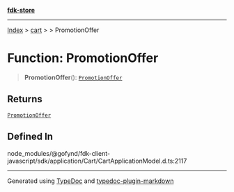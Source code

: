 [**fdk-store**](../../../README.md)
***

[Index](../../../API.md) > [cart](../../README.md) > [<internal>](../README.md) > PromotionOffer

# Function: PromotionOffer

> **PromotionOffer**(): [`PromotionOffer`](../type-aliases/type-alias.PromotionOffer.md)

## Returns

[`PromotionOffer`](../type-aliases/type-alias.PromotionOffer.md)

## Defined In

node\_modules/@gofynd/fdk-client-javascript/sdk/application/Cart/CartApplicationModel.d.ts:2117

***
Generated using [TypeDoc](https://typedoc.org/) and [typedoc-plugin-markdown](https://www.npmjs.com/package/typedoc-plugin-markdown)
